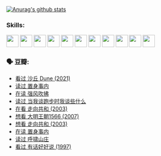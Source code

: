 
[![Anurag's github stats](https://github-readme-stats.vercel.app/api?username=w940853815)](https://github.com/anuraghazra/github-readme-stats)

### Skills:

<code><img height="32" src="https://cdn.jsdelivr.net/npm/simple-icons@v5/icons/python.svg"></code>
<code><img height="32" src="https://cdn.jsdelivr.net/npm/simple-icons@v5/icons/javascript.svg"></code>
<code><img height="32" src="https://cdn.jsdelivr.net/npm/simple-icons@v5/icons/django.svg"></code>
<code><img height="32" src="https://cdn.jsdelivr.net/npm/simple-icons@v5/icons/flask.svg"></code>
<code><img height="32" src="https://cdn.jsdelivr.net/npm/simple-icons@v5/icons/vuetify.svg"></code>
<code><img height="32" src="https://cdn.jsdelivr.net/npm/simple-icons@v5/icons/git.svg"></code>
<code><img height="32" src="https://cdn.jsdelivr.net/npm/simple-icons@v5/icons/docker.svg"></code>
<code><img height="32" src="https://cdn.jsdelivr.net/npm/simple-icons@v5/icons/postgresql.svg"></code>
<code><img height="32" src="https://cdn.jsdelivr.net/npm/simple-icons@v5/icons/elasticsearch.svg"></code>
<code><img height="32" src="https://cdn.jsdelivr.net/npm/simple-icons@v5/icons/macos.svg"></code>
<code><img height="32" src="https://cdn.jsdelivr.net/npm/simple-icons@v5/icons/linux.svg"></code>

### 🗣 豆瓣:

<!-- DOUBAN-ACTIVITIES:START -->
- [看过 沙丘 Dune‎ (2021)](https://www.douban.com/people/136069238/status/3726869471/?_i=42508853)
- [读过 置身事内](https://www.douban.com/people/136069238/status/3726223867/?_i=42508853)
- [在读 强风吹拂](https://www.douban.com/people/136069238/status/3725395475/?_i=42508853)
- [读过 当我谈跑步时我谈些什么](https://www.douban.com/people/136069238/status/3715422296/?_i=42508853)
- [在看 走向共和‎ (2003)](https://www.douban.com/people/136069238/status/3711470443/?_i=42508853)
- [想看 大明王朝1566‎ (2007)](https://www.douban.com/people/136069238/status/3710980213/?_i=42508853)
- [想看 走向共和‎ (2003)](https://www.douban.com/people/136069238/status/3710980002/?_i=42508853)
- [在读 置身事内](https://www.douban.com/people/136069238/status/3710472151/?_i=42508853)
- [读过 呼啸山庄](https://www.douban.com/people/136069238/status/3710470617/?_i=42508853)
- [看过 有话好好说‎ (1997)](https://www.douban.com/people/136069238/status/3709833172/?_i=42508853)
<!-- DOUBAN-ACTIVITIES:END -->
<!--
**w940853815/w940853815** is a ✨ _special_ ✨ repository because its `README.md` (this file) appears on your GitHub profile.

Here are some ideas to get you started:

- 🔭 I’m currently working on ...
- 🌱 I’m currently learning ...
- 👯 I’m looking to collaborate on ...
- 🤔 I’m looking for help with ...
- 💬 Ask me about ...
- 📫 How to reach me: ...
- 😄 Pronouns: ...
- ⚡ Fun fact: ...
-->
